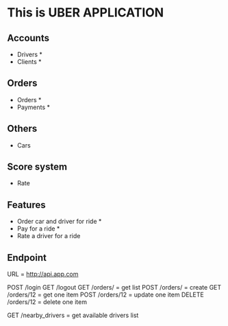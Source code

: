 # This is UBER APPLICATION

## Accounts
- Drivers *
- Clients *

## Orders
- Orders *
- Payments *

## Others
- Cars

## Score system
- Rate


## Features
- Order car and driver for ride *
- Pay for a ride *
- Rate a driver for a ride

## Endpoint
URL = http://api.app.com
 
POST /login
GET /logout
GET /orders/ = get list
POST /orders/ = create
GET /orders/12 = get one item
POST /orders/12 = update one item
DELETE /orders/12 = delete one item
    
GET /nearby_drivers = get available drivers list